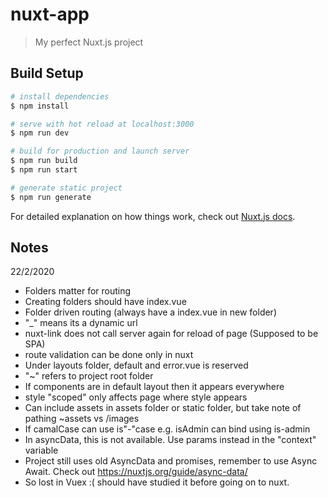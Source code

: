 # nuxt-app

> My perfect Nuxt.js project

## Build Setup

``` bash
# install dependencies
$ npm install

# serve with hot reload at localhost:3000
$ npm run dev

# build for production and launch server
$ npm run build
$ npm run start

# generate static project
$ npm run generate
```

For detailed explanation on how things work, check out [Nuxt.js docs](https://nuxtjs.org).

## Notes

22/2/2020

- Folders matter for routing
- Creating folders should have index.vue
- Folder driven routing (always have a index.vue in new folder)
- "_" means its a dynamic url
- nuxt-link does not call server again for reload of page (Supposed to be SPA)
- route validation can be done only in nuxt
- Under layouts folder, default and error.vue is reserved
- "~" refers to project root folder
- If components are in default layout then it appears everywhere
- style "scoped" only affects page where style appears
- Can include assets in assets folder or static folder, but take note of pathing ~assets vs /images
- If camalCase can use is"-"case e.g. isAdmin can bind using is-admin
- In asyncData, this is not available. Use params instead in the "context" variable
- Project still uses old AsyncData and promises, remember to use Async Await. Check out https://nuxtjs.org/guide/async-data/
- So lost in Vuex :( should have studied it before going on to nuxt.
